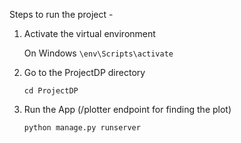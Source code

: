Steps to run the project -

1. Activate the virtual environment

    On Windows
    `\env\Scripts\activate`

2. Go to the ProjectDP directory

    `cd ProjectDP`

3. Run the App (/plotter endpoint for finding the plot)

    `python manage.py runserver` 

